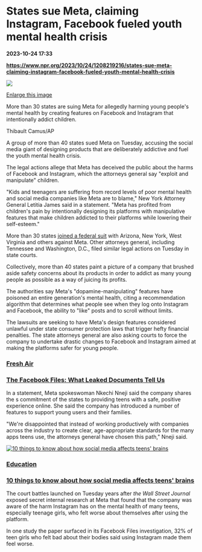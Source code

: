 # States sue Meta, claiming Instagram, Facebook fueled youth mental health crisis

**2023-10-24 17:33**

**https://www.npr.org/2023/10/24/1208219216/states-sue-meta-claiming-instagram-facebook-fueled-youth-mental-health-crisis**

 ![](https://media.npr.org/assets/img/2023/10/24/ap23297535775936_custom-3ff609e3a6c8302911f5973356cb915451b95412-s1100-c50.jpg) 

[Enlarge this image](https://media.npr.org/assets/img/2023/10/24/ap23297535775936_custom-3ff609e3a6c8302911f5973356cb915451b95412-s1200.jpg)

More than 30 states are suing Meta for allegedly harming young people's mental health by creating features on Facebook and Instagram that intentionally addict children.

Thibault Camus/AP

A group of more than 40 states sued Meta on Tuesday, accusing the social media giant of designing products that are deliberately addictive and fuel the youth mental health crisis.

The legal actions allege that Meta has deceived the public about the harms of Facebook and Instagram, which the attorneys general say "exploit and manipulate" children.

"Kids and teenagers are suffering from record levels of poor mental health and social media companies like Meta are to blame," New York Attorney General Letitia James said in a statement. "Meta has profited from children's pain by intentionally designing its platforms with manipulative features that make children addicted to their platforms while lowering their self-esteem."

More than 30 states [joined a federal suit](https://www.documentcloud.org/documents/24080032-state-ags-v-meta) with Arizona, New York, West Virginia and others against Meta. Other attorneys general, including Tennessee and Washington, D.C., filed similar legal actions on Tuesday in state courts.

Collectively, more than 40 states paint a picture of a company that brushed aside safety concerns about its products in order to addict as many young people as possible as a way of juicing its profits.

The authorities say Meta's "dopamine-manipulating" features have poisoned an entire generation's mental health, citing a recommendation algorithm that determines what people see when they log onto Instagram and Facebook, the ability to "like" posts and to scroll without limits.

The lawsuits are seeking to have Meta's design features considered unlawful under state consumer protection laws that trigger hefty financial penalties. The state attorneys general are also asking courts to force the company to undertake drastic changes to Facebook and Instagram aimed at making the platforms safer for young people.

### [Fresh Air](https://www.npr.org/podcasts/381444908/fresh-air)

### [The Facebook Files: What Leaked Documents Tell Us](https://www.npr.org/2021/09/23/1040125593/the-facebook-files-what-leaked-documents-tell-us)

In a statement, Meta spokeswoman Nkechi Nneji said the company shares the s commitment of the states to providing teens with a safe, positive experience online. She said the company has introduced a number of features to support young users and their families.

"We're disappointed that instead of working productively with companies across the industry to create clear, age-appropriate standards for the many apps teens use, the attorneys general have chosen this path," Nneji said.

[![10 things to know about how social media affects teens' brains](https://media.npr.org/assets/img/2023/02/15/tlee-npr_040521_3_sq-ec16d469bd7705fa75bf583db9f8054218cbbde6-s100-c15.jpg)](https://www.npr.org/2023/02/16/1157180971/10-things-to-know-about-how-social-media-affects-teens-brains)

### [Education](https://www.npr.org/sections/education/)

### [10 things to know about how social media affects teens' brains](https://www.npr.org/2023/02/16/1157180971/10-things-to-know-about-how-social-media-affects-teens-brains)

The court battles launched on Tuesday years after _the Wall Street Journal_ exposed secret internal research at Meta that found that the company was aware of the harm Instagram has on the mental health of many teens, especially teenage girls, who felt worse about themselves after using the platform.

In one study the paper surfaced in its Facebook Files investigation, 32% of teen girls who felt bad about their bodies said using Instagram made them feel worse.